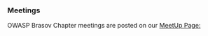 ### Meetings ###
OWASP Brasov Chapter meetings are posted on our [MeetUp Page:](https://www.meetup.com/owasp-brasov/)



